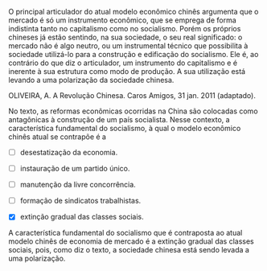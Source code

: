 

O principal articulador do atual modelo econômico chinês argumenta que o mercado é só um instrumento econômico, que se emprega de forma indistinta tanto no capitalismo como no socialismo. Porém os próprios chineses já estão sentindo, na sua sociedade, o seu real significado: o mercado não é algo neutro, ou um instrumental técnico que possibilita à sociedade utilizá-lo para a construção e edificação do socialismo. Ele é, ao contrário do que diz o articulador, um instrumento do capitalismo e é inerente à sua estrutura como modo de produção. A sua utilização está levando a uma polarização da sociedade chinesa.

OLIVEIRA, A. A Revolução Chinesa. Caros Amigos, 31 jan. 2011 (adaptado).

No texto, as reformas econômicas ocorridas na China são colocadas como antagônicas à construção de um país socialista. Nesse contexto, a característica fundamental do socialismo, à qual o modelo econômico chinês atual se contrapõe é a



- [ ] desestatização da economia.
- [ ] instauração de um partido único.
- [ ] manutenção da livre concorrência.
- [ ] formação de sindicatos trabalhistas.
- [x] extinção gradual das classes sociais.


A característica fundamental do socialismo que é contraposta ao atual modelo chinês de economia de mercado é a extinção gradual das classes sociais, pois, como diz o texto, a sociedade chinesa está sendo levada a uma polarização.
